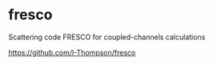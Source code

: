 # fresco
Scattering code FRESCO for coupled-channels calculations

https://github.com/I-Thompson/fresco

